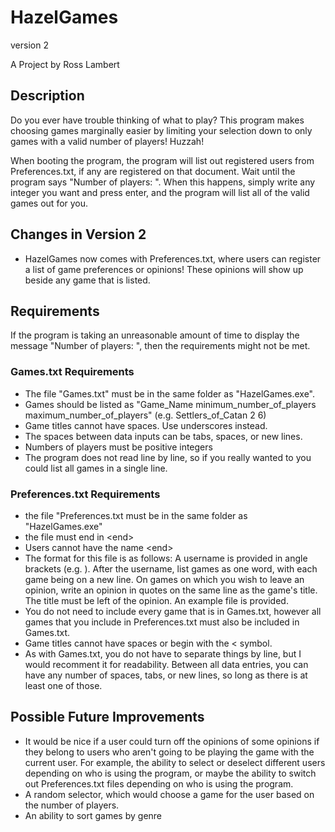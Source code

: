 # HazelGames
version 2

A Project by Ross Lambert

## Description
Do you ever have trouble thinking of what to play? This program makes choosing games marginally easier by limiting your selection down to only games with a valid number of players! Huzzah!

When booting the program, the program will list out registered users from Preferences.txt, if any are registered on that document. Wait until the program says "Number of players: ". When this happens, simply write any integer you want and press enter, and the program will list all of the valid games out for you.

## Changes in Version 2
* HazelGames now comes with Preferences.txt, where users can register a list of game preferences or opinions! These opinions will show up beside any game that is listed.

## Requirements
If the program is taking an unreasonable amount of time to display the message "Number of players: ", then the requirements might not be met.

### Games.txt Requirements
* The file "Games.txt" must be in the same folder as "HazelGames.exe".
* Games should be listed as "Game_Name minimum_number_of_players maximum_number_of_players" (e.g. Settlers_of_Catan 2 6)
* Game titles cannot have spaces. Use underscores instead.
* The spaces between data inputs can be tabs, spaces, or new lines.
* Numbers of players must be positive integers
* The program does not read line by line, so if you really wanted to you could list all games in a single line.

### Preferences.txt Requirements
* the file "Preferences.txt must be in the same folder as "HazelGames.exe"
* the file must end in \<end>
* Users cannot have the name \<end>
* The format for this file is as follows: A username is provided in angle brackets (e.g. <USERNAME>). After the username, list games as one word, with each game being on a new line. On games on which you wish to leave an opinion, write an opinion in quotes on the same line as the game's title. The title must be left of the opinion. An example file is provided.
* You do not need to include every game that is in Games.txt, however all games that you include in Preferences.txt must also be included in Games.txt.
* Game titles cannot have spaces or begin with the < symbol.
* As with Games.txt, you do not have to separate things by line, but I would recomment it for readability. Between all data entries, you can have any number of spaces, tabs, or new lines, so long as there is at least one of those.

## Possible Future Improvements
* It would be nice if a user could turn off the opinions of some opinions if they belong to users who aren't going to be playing the game with the current user. For example, the ability to select or deselect different users depending on who is using the program, or maybe the ability to switch out Preferences.txt files depending on who is using the program. 
* A random selector, which would choose a game for the user based on the number of players.
* An ability to sort games by genre
